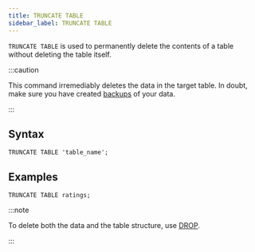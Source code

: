 ```yaml
---
title: TRUNCATE TABLE
sidebar_label: TRUNCATE TABLE
---
```


`TRUNCATE TABLE` is used to permanently delete the contents of a table without
deleting the table itself.

:::caution

This command irremediably deletes the data in the target table. In doubt, make
sure you have created [backups](reference/sql/backup.md) of your data.

:::

## Syntax

```questdb-sql
TRUNCATE TABLE 'table_name';
```

## Examples

```questdb-sql
TRUNCATE TABLE ratings;
```

:::note

To delete both the data and the table structure, use
[DROP](reference/sql/drop.md).

:::
